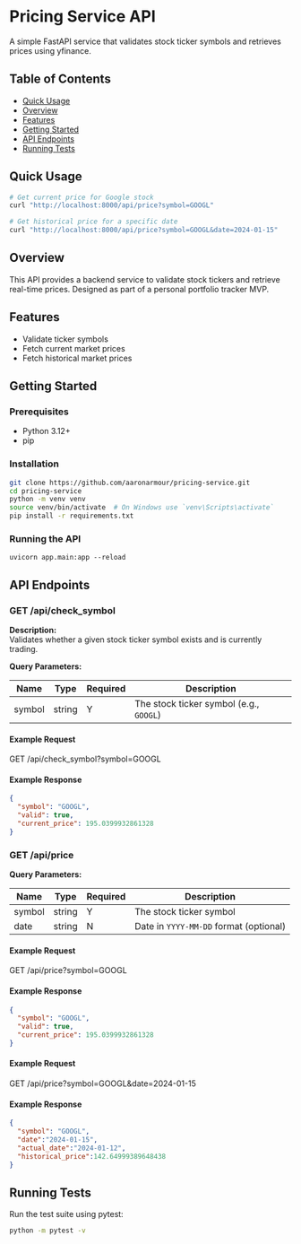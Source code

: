 # Pricing Service API

A simple FastAPI service that validates stock ticker symbols and retrieves prices using yfinance.

## Table of Contents

- [Quick Usage](#quick-usage)
- [Overview](#overview)
- [Features](#features)
- [Getting Started](#getting-started)
- [API Endpoints](#api-endpoints)
- [Running Tests](#running-tests)

## Quick Usage

```bash
# Get current price for Google stock
curl "http://localhost:8000/api/price?symbol=GOOGL"

# Get historical price for a specific date
curl "http://localhost:8000/api/price?symbol=GOOGL&date=2024-01-15"
```

## Overview

This API provides a backend service to validate stock tickers and retrieve real-time prices. Designed as part of a personal portfolio tracker MVP.

## Features

- Validate ticker symbols
- Fetch current market prices
- Fetch historical market prices

## Getting Started

### Prerequisites

- Python 3.12+
- pip

### Installation

```bash
git clone https://github.com/aaronarmour/pricing-service.git
cd pricing-service
python -m venv venv
source venv/bin/activate  # On Windows use `venv\Scripts\activate`
pip install -r requirements.txt
```

### Running the API
```
uvicorn app.main:app --reload
```

## API Endpoints

### GET /api/check_symbol

**Description:**  
Validates whether a given stock ticker symbol exists and is currently trading.

**Query Parameters:**

| Name   | Type   | Required | Description                               |
|--------|--------|----------|-------------------------------------------|
| symbol | string |  Y       | The stock ticker symbol (e.g., `GOOGL`)    |

#### Example Request

GET /api/check_symbol?symbol=GOOGL

####  Example Response
```json
{
  "symbol": "GOOGL",
  "valid": true,
  "current_price": 195.0399932861328
}
```

### GET /api/price

**Query Parameters:**

| Name   | Type   | Required | Description                            |
| ------ | ------ | -------- | -------------------------------------- |
| symbol | string |  Y       | The stock ticker symbol                |
| date   | string |  N       | Date in `YYYY-MM-DD` format (optional) |

#### Example Request

GET /api/price?symbol=GOOGL

####  Example Response
```json
{
  "symbol": "GOOGL",
  "valid": true,
  "current_price": 195.0399932861328
}
```

#### Example Request

GET /api/price?symbol=GOOGL&date=2024-01-15

####  Example Response
```json
{
  "symbol": "GOOGL",
  "date":"2024-01-15",
  "actual_date":"2024-01-12",
  "historical_price":142.64999389648438
}
```

## Running Tests

Run the test suite using pytest:

```bash
python -m pytest -v
```
